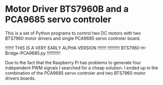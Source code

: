 # Motor Driver BTS7960B and a PCA9685 servo controler
This is a set of Python programs to control two DC motors with two BTS7960 motor drivers and single PCA9685 servo controler board.

!!!!!!! THIS IS A VERY EARLY ALPHA VERSION !!!!!!!
!!!!!!!!!! BTS7960-H-Bridge-PCA9685.py !!!!!!!!!!!

Due to the fact that the Raspberry Pi has problems to generate four independent PWM signals I searched for a cheap solution.
I ended up in the combination of the PCA9685 servo controler and two BTS7960 motor drivers boards.
